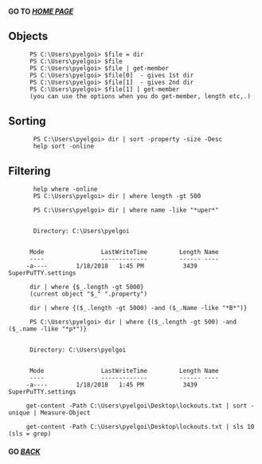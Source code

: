 #### GO TO *[HOME PAGE](index.md)*


##  Objects

        
          PS C:\Users\pyelgoi> $file = dir
          PS C:\Users\pyelgoi> $file
          PS C:\Users\pyelgoi> $file | get-member
          PS C:\Users\pyelgoi> $file[0]  - gives 1st dir
          PS C:\Users\pyelgoi> $file[1]  - gives 2nd dir
          PS C:\Users\pyelgoi> $file[1] | get-member 
          (you can use the options when you do get-member, length etc,.)
          
          
##  Sorting 
          
          
           PS C:\Users\pyelgoi> dir | sort -property -size -Desc
           help sort -online
           
##  Filtering

                
           help where -online
           PS C:\Users\pyelgoi> dir | where length -gt 500
           
           PS C:\Users\pyelgoi> dir | where name -like "*uper*"


           Directory: C:\Users\pyelgoi


          Mode                LastWriteTime         Length Name
          ----                -------------         ------ ----
         -a----        1/18/2018   1:45 PM           3439 SuperPuTTY.settings 
           
          dir | where {$_.length -gt 5000} 
          (current object "$_" ".property")
          
          dir | where {($_.length -gt 5000) -and ($_.Name -like "*B*")}
          
          PS C:\Users\pyelgoi> dir | where {($_.length -gt 500) -and ($_.name -like "*p*")}


          Directory: C:\Users\pyelgoi


          Mode                LastWriteTime         Length Name
          ----                -------------         ------ ----
         -a----        1/18/2018   1:45 PM           3439 SuperPuTTY.settings
         
         get-content -Path C:\Users\pyelgoi\Desktop\lockouts.txt | sort -unique | Measure-Object
         
         get-content -Path C:\Users\pyelgoi\Desktop\lockouts.txt | sls 10 (sls = grep)
          
          
####  GO *[BACK](index.md)*          
          
           
          
          
